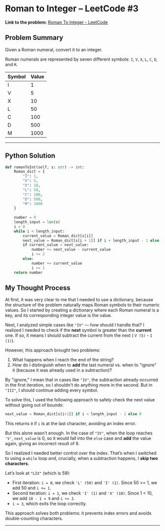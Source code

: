 # Roman to Integer – LeetCode #3

**Link to the problem:** [Roman To Integer - LeetCode](https://leetcode.com/problems/roman-to-integer/)


## Problem Summary

Given a Roman numeral, convert it to an integer.

Roman numerals are represented by seven different symbols: `I`, `V`, `X`, `L`, `C`, `D`, and `M`.

| Symbol | Value |
|--------|-------|
| I      | 1     |
| V      | 5     |
| X      | 10    |
| L      | 50    |
| C      | 100   |
| D      | 500   |
| M      | 1000  |

---

## Python Solution

```python
def romanToInt(self, s: str) -> int:
    Roman_dict = {
        "I": 1,
        "V": 5,
        "X": 10,
        "L": 50,
        "C": 100,
        "D": 500,
        "M": 1000
    }
    
    number = 0
    length_input = len(s)
    i = 0
    while i < length_input:
        current_value = Roman_dict[s[i]]
        next_value = Roman_dict[s[i + 1]] if i < length_input - 1 else 0
        if current_value < next_value:
            number += next_value - current_value
            i += 2
        else:
            number += current_value
            i += 1
    return number
```
## My Thought Process

At first, it was very clear to me that I needed to use a dictionary, because the structure of the problem naturally maps Roman symbols to their numeric values. So I started by creating a dictionary where each Roman numeral is a key, and its corresponding integer value is the value.

Next, I analyzed simple cases like `"IV"` — how should I handle that? I realized I needed to check if the **next** symbol is greater than the **current** one. If so, it means I should subtract the current from the next ( `V (5)` - `I (1)`).

However, this approach brought two problems:

1. What happens when I reach the end of the string?
2. How do I distinguish when to **add** the last numeral vs. when to "ignore" it (because it was already used in a subtraction)?

By "ignore," I mean that in cases like `"IV"`, the subtraction already occurred in the first iteration, so I shouldn't do anything more in the second. But in `"III"`, I should continue adding every symbol.

To solve this, I used the following approach to safely check the next value without going out of bounds:

```python
next_value = Roman_dict[s[i+1]] if i < length_input - 1 else 0
```

This returns `0` if `i` is at the last character, avoiding an index error.

But this alone wasn’t enough. In the case of `"IV"`, when the loop reaches `'V'`, `next_value` is 0, so it would fall into the `else` case and **add** the value again, giving an incorrect result of 9.

So I realized I needed better control over the index. That’s when I switched to using a `while` loop and, crucially, when a subtraction happens, I **skip two characters**.

Let’s look at `"LIX"` (which is 59):

- First iteration: `i = 0`, we check `'L' (50)` and `'I' (1)`. Since 50 >= 1, we add 50 and `i += 1`.
- Second iteration: `i = 1`, we check `'I' (1)` and `'X' (10)`. Since 1 < 10, we add `10 - 1 = 9` and `i += 2`.
- `i = 3`, which exits the loop correctly.

This approach solves both problems: it prevents index errors and avoids double-counting characters.

---



